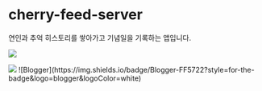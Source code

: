 # cherry-feed-server
연인과 추억 히스토리를 쌓아가고 기념일을 기록하는 앱입니다.

<a href="버튼을 눌렀을 때 이동할 링크" target="_blank"><img src="https://img.shields.io/badge/뱃지레이블-배경색?style=뱃지모양&logo=로고&logoColor=로고색상"/></a>

<img src="https://img.shields.io/badge/Spring-6DB33F?style=flat-square&logo=Spring&logoColor=white"/>
![Blogger](https://img.shields.io/badge/Blogger-FF5722?style=for-the-badge&logo=blogger&logoColor=white)
